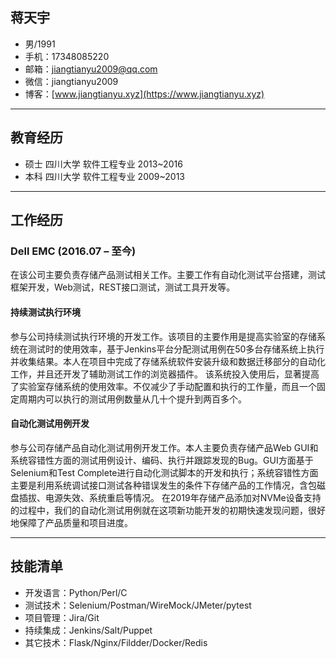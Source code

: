 ## 蒋天宇

- 男/1991
- 手机：17348085220
- 邮箱：jiangtianyu2009@qq.com
- 微信：jiangtianyu2009
- 博客：[www.jiangtianyu.xyz](https://www.jiangtianyu.xyz)

----------

## 教育经历

- 硕士 四川大学 软件工程专业 2013~2016
- 本科 四川大学 软件工程专业 2009~2013

----------

## 工作经历

### Dell EMC (2016.07 – 至今)

在该公司主要负责存储产品测试相关工作。主要工作有自动化测试平台搭建，测试框架开发，Web测试，REST接口测试，测试工具开发等。

#### 持续测试执行环境

参与公司持续测试执行环境的开发工作。该项目的主要作用是提高实验室的存储系统在测试时的使用效率，基于Jenkins平台分配测试用例在50多台存储系统上执行并收集结果。本人在项目中完成了存储系统软件安装升级和数据迁移部分的自动化工作，并且还开发了辅助测试工作的浏览器插件。
该系统投入使用后，显著提高了实验室存储系统的使用效率。不仅减少了手动配置和执行的工作量，而且一个固定周期内可以执行的测试用例数量从几十个提升到两百多个。

#### 自动化测试用例开发

参与公司存储产品自动化测试用例开发工作。本人主要负责存储产品Web GUI和系统容错性方面的测试用例设计、编码、执行并跟踪发现的Bug。GUI方面基于Selenium和Test Complete进行自动化测试脚本的开发和执行；系统容错性方面主要是利用系统调试接口测试各种错误发生的条件下存储产品的工作情况，含包磁盘插拔、电源失效、系统重启等情况。
在2019年存储产品添加对NVMe设备支持的过程中，我们的自动化测试用例就在这项新功能开发的初期快速发现问题，很好地保障了产品质量和项目进度。

----------

## 技能清单

- 开发语言：Python/Perl/C
- 测试技术：Selenium/Postman/WireMock/JMeter/pytest
- 项目管理：Jira/Git
- 持续集成：Jenkins/Salt/Puppet
- 其它技术：Flask/Nginx/Fildder/Docker/Redis